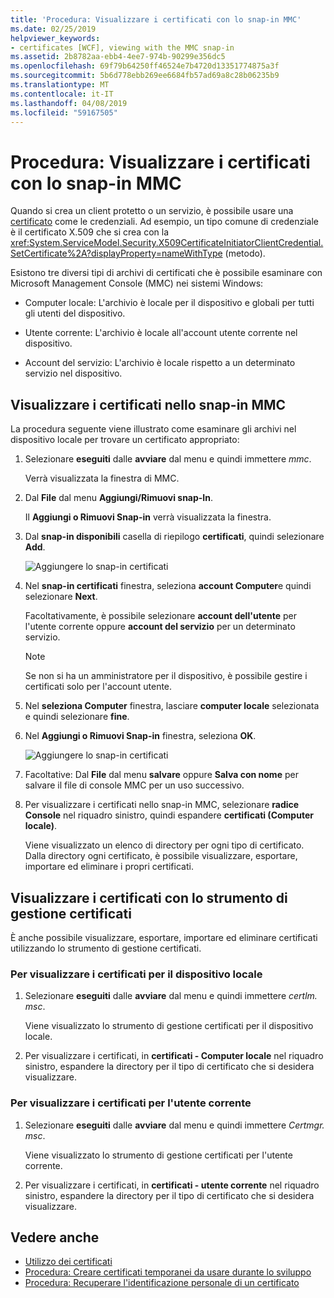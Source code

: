 ```yaml
---
title: 'Procedura: Visualizzare i certificati con lo snap-in MMC'
ms.date: 02/25/2019
helpviewer_keywords:
- certificates [WCF], viewing with the MMC snap-in
ms.assetid: 2b8782aa-ebb4-4ee7-974b-90299e356dc5
ms.openlocfilehash: 69f79b64250ff46524e7b4720d13351774875a3f
ms.sourcegitcommit: 5b6d778ebb269ee6684fb57ad69a8c28b06235b9
ms.translationtype: MT
ms.contentlocale: it-IT
ms.lasthandoff: 04/08/2019
ms.locfileid: "59167505"
---
```

# <a name="how-to-view-certificates-with-the-mmc-snap-in"></a>Procedura: Visualizzare i certificati con lo snap-in MMC
Quando si crea un client protetto o un servizio, è possibile usare una [certificato](working-with-certificates.md) come le credenziali. Ad esempio, un tipo comune di credenziale è il certificato X.509 che si crea con la <xref:System.ServiceModel.Security.X509CertificateInitiatorClientCredential.SetCertificate%2A?displayProperty=nameWithType> (metodo). 

Esistono tre diversi tipi di archivi di certificati che è possibile esaminare con Microsoft Management Console (MMC) nei sistemi Windows:

- Computer locale: L'archivio è locale per il dispositivo e globali per tutti gli utenti del dispositivo.

- Utente corrente: L'archivio è locale all'account utente corrente nel dispositivo.

- Account del servizio: L'archivio è locale rispetto a un determinato servizio nel dispositivo.

## <a name="view-certificates-in-the-mmc-snap-in"></a>Visualizzare i certificati nello snap-in MMC 

La procedura seguente viene illustrato come esaminare gli archivi nel dispositivo locale per trovare un certificato appropriato: 
  
1. Selezionare **eseguiti** dalle **avviare** dal menu e quindi immettere *mmc*. 

    Verrà visualizzata la finestra di MMC. 
  
2. Dal **File** dal menu **Aggiungi/Rimuovi snap-In**. 
    
    Il **Aggiungi o Rimuovi Snap-in** verrà visualizzata la finestra.
  
3. Dal **snap-in disponibili** casella di riepilogo **certificati**, quindi selezionare **Add**.  

    ![Aggiungere lo snap-in certificati](./media/mmc-add-certificate-snap-in.png)
  
4. Nel **snap-in certificati** finestra, seleziona **account Computer**e quindi selezionare **Next**. 
  
    Facoltativamente, è possibile selezionare **account dell'utente** per l'utente corrente oppure **account del servizio** per un determinato servizio. 

    > [!NOTE]
    > Se non si ha un amministratore per il dispositivo, è possibile gestire i certificati solo per l'account utente.
  
5. Nel **seleziona Computer** finestra, lasciare **computer locale** selezionata e quindi selezionare **fine**.  
  
6. Nel **Aggiungi o Rimuovi Snap-in** finestra, seleziona **OK**.  
  
    ![Aggiungere lo snap-in certificati](./media/mmc-certificate-snap-in-selected.png)

7. Facoltative: Dal **File** dal menu **salvare** oppure **Salva con nome** per salvare il file di console MMC per un uso successivo.  

8. Per visualizzare i certificati nello snap-in MMC, selezionare **radice Console** nel riquadro sinistro, quindi espandere **certificati (Computer locale)**.

    Viene visualizzato un elenco di directory per ogni tipo di certificato. Dalla directory ogni certificato, è possibile visualizzare, esportare, importare ed eliminare i propri certificati.

## <a name="view-certificates-with-the-certificate-manager-tool"></a>Visualizzare i certificati con lo strumento di gestione certificati

È anche possibile visualizzare, esportare, importare ed eliminare certificati utilizzando lo strumento di gestione certificati.

### <a name="to-view-certificates-for-the-local-device"></a>Per visualizzare i certificati per il dispositivo locale

1. Selezionare **eseguiti** dalle **avviare** dal menu e quindi immettere *certlm. msc*. 

    Viene visualizzato lo strumento di gestione certificati per il dispositivo locale. 
  
2. Per visualizzare i certificati, in **certificati - Computer locale** nel riquadro sinistro, espandere la directory per il tipo di certificato che si desidera visualizzare.

### <a name="to-view-certificates-for-the-current-user"></a>Per visualizzare i certificati per l'utente corrente

1. Selezionare **eseguiti** dalle **avviare** dal menu e quindi immettere *Certmgr. msc*. 

    Viene visualizzato lo strumento di gestione certificati per l'utente corrente. 
  
2. Per visualizzare i certificati, in **certificati - utente corrente** nel riquadro sinistro, espandere la directory per il tipo di certificato che si desidera visualizzare.

## <a name="see-also"></a>Vedere anche

- [Utilizzo dei certificati](working-with-certificates.md)
- [Procedura: Creare certificati temporanei da usare durante lo sviluppo](how-to-create-temporary-certificates-for-use-during-development.md)
- [Procedura: Recuperare l'identificazione personale di un certificato](how-to-retrieve-the-thumbprint-of-a-certificate.md)
